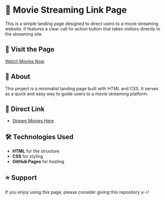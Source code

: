 # 🎥 Movie Streaming Link Page

This is a simple landing page designed to direct users to a movie streaming website. It features a clear call-to-action button that takes visitors directly to the streaming site.

## 🚀 Visit the Page
[Watch Movies Now]([](https://novafork.com/))

## 📜 About
This project is a minimalist landing page built with HTML and CSS. It serves as a quick and easy way to guide users to a movie streaming platform.

## 🔗 Direct Link
- [Stream Movies Here](https://novafork.com)

## 🛠️ Technologies Used
- **HTML** for the structure
- **CSS** for styling
- **GitHub Pages** for hosting

## ⭐️ Support
If you enjoy using this page, please consider giving this repository a ⭐️!
